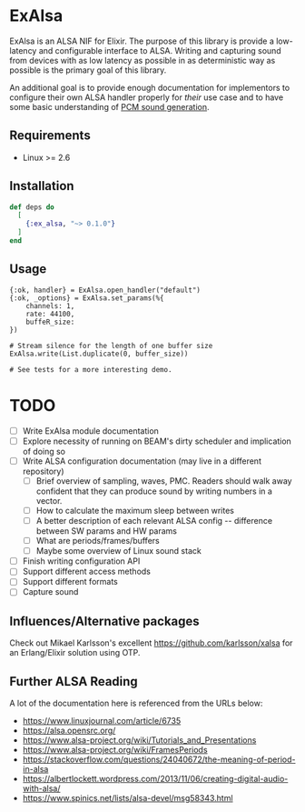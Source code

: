 # ExAlsa

ExAlsa is an ALSA NIF for Elixir. The purpose of this library is provide a low-latency and configurable interface to ALSA. Writing and capturing sound from devices with as low latency as possible in as deterministic way as possible is the primary goal of this library.

An additional goal is to provide enough documentation for implementors to configure their own ALSA handler properly for _their_ use case and to have some basic understanding of [PCM sound generation](https://en.wikipedia.org/wiki/Pulse-code_modulation).

## Requirements
* Linux >= 2.6

## Installation

```elixir
def deps do
  [
    {:ex_alsa, "~> 0.1.0"}
  ]
end
```

## Usage
```
{:ok, handler} = ExAlsa.open_handler("default")
{:ok, _options} = ExAlsa.set_params(%{
    channels: 1,    
    rate: 44100,
    buffeR_size: 
})

# Stream silence for the length of one buffer size
ExAlsa.write(List.duplicate(0, buffer_size))

# See tests for a more interesting demo.
```

# TODO
- [ ] Write ExAlsa module documentation
- [ ] Explore necessity of running on BEAM's dirty scheduler and implication of doing so 
- [ ] Write ALSA configuration documentation (may live in a different repository)
  - [ ] Brief overview of sampling, waves, PMC. Readers should walk away confident that they can produce sound by writing numbers in a vector. 
  - [ ] How to calculate the maximum sleep between writes
  - [ ] A better description of each relevant ALSA config -- difference between SW params and HW params
  - [ ] What are periods/frames/buffers
  - [ ] Maybe some overview of Linux sound stack
- [ ] Finish writing configuration API
- [ ] Support different access methods
- [ ] Support different formats
- [ ] Capture sound

## Influences/Alternative packages
Check out Mikael Karlsson's excellent https://github.com/karlsson/xalsa for an Erlang/Elixir solution using OTP.

## Further ALSA Reading
A lot of the documentation here is referenced from the URLs below:

* https://www.linuxjournal.com/article/6735
* https://alsa.opensrc.org/
* https://www.alsa-project.org/wiki/Tutorials_and_Presentations
* https://www.alsa-project.org/wiki/FramesPeriods
* https://stackoverflow.com/questions/24040672/the-meaning-of-period-in-alsa
* https://albertlockett.wordpress.com/2013/11/06/creating-digital-audio-with-alsa/
* https://www.spinics.net/lists/alsa-devel/msg58343.html

